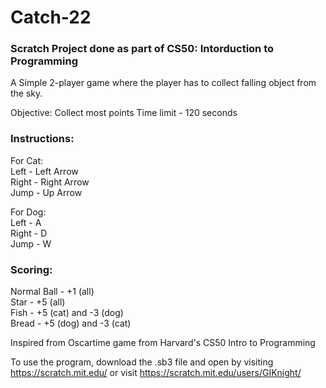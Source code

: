 # Catch-22

### Scratch Project done as part of CS50: Intorduction to Programming 

A Simple 2-player game where the player has to collect falling object from the sky. 

Objective: Collect most points
Time limit - 120 seconds

### Instructions: 
For Cat:   
Left - Left Arrow   
Right - Right Arrow   
Jump - Up Arrow  

For Dog:  
Left - A    
Right - D   
Jump - W   

### Scoring:
Normal Ball - +1 (all)  
Star - +5 (all)  
Fish - +5 (cat) and -3 (dog)  
Bread - +5 (dog) and -3 (cat)   

Inspired from Oscartime game from Harvard's CS50 Intro to Programming

To use the program, download the .sb3 file and open by visiting https://scratch.mit.edu/ or visit https://scratch.mit.edu/users/GIKnight/
